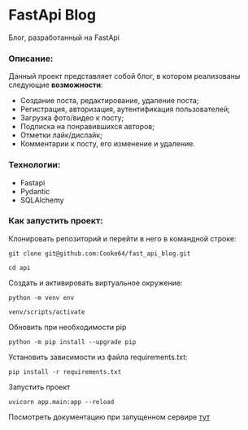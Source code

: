 # FastApi Blog
Блог, разработанный на FastApi
### Описание:
Данный проект представляет собой блог, в котором реализованы следующие **возможности**:
- Создание поста, редактирование, удаление поста;
- Регистрация, авторизация, аутентификация пользователей;
- Загрузка фото/видео к посту;
- Подписка на понравившихся авторов;
- Отметки лайк/дислайк;
- Комментарии к посту, его изменение и удаление.

### Технологии:
- Fastapi 
- Pydantic
- SQLAlchemy

### Как запустить проект:

Клонировать репозиторий и перейти в него в командной строке:

```
git clone git@github.com:Cooke64/fast_api_blog.git
```

```
cd api
```

Cоздать и активировать виртуальное окружение:

```
python -m venv env
```

```
venv/scripts/activate
```

Обновить при необходимости pip

```
python -m pip install --upgrade pip
```

Установить зависимости из файла requirements.txt:

```
pip install -r requirements.txt
```

Запустить проект
```
uvicorn app.main:app --reload

```
Посмотреть документацию при запущенном сервире [тут](http://127.0.0.1:8000/redoc)

